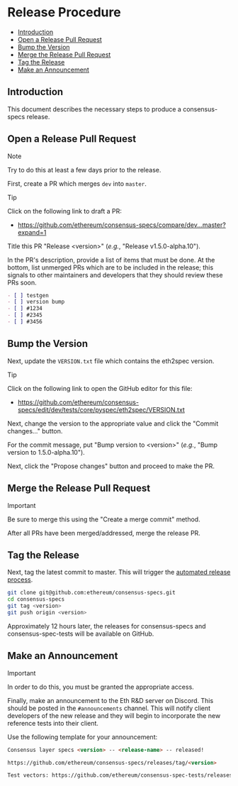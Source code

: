 # Release Procedure

<!-- mdformat-toc start --slug=github --no-anchors --maxlevel=6 --minlevel=2 -->

- [Introduction](#introduction)
- [Open a Release Pull Request](#open-a-release-pull-request)
- [Bump the Version](#bump-the-version)
- [Merge the Release Pull Request](#merge-the-release-pull-request)
- [Tag the Release](#tag-the-release)
- [Make an Announcement](#make-an-announcement)

<!-- mdformat-toc end -->

## Introduction

This document describes the necessary steps to produce a consensus-specs
release.

## Open a Release Pull Request

> [!NOTE]
> Try to do this at least a few days prior to the release.

First, create a PR which merges `dev` into `master`.

> [!TIP]
> Click on the following link to draft a PR:
>
> - https://github.com/ethereum/consensus-specs/compare/dev...master?expand=1

Title this PR "Release \<version>" (_e.g._, "Release v1.5.0-alpha.10").

In the PR's description, provide a list of items that must be done. At the
bottom, list unmerged PRs which are to be included in the release; this signals
to other maintainers and developers that they should review these PRs soon.

```markdown
- [ ] testgen
- [ ] version bump
- [ ] #1234
- [ ] #2345
- [ ] #3456
```

## Bump the Version

Next, update the `VERSION.txt` file which contains the eth2spec version.

> [!TIP]
> Click on the following link to open the GitHub editor for this file:
>
> - https://github.com/ethereum/consensus-specs/edit/dev/tests/core/pyspec/eth2spec/VERSION.txt

Next, change the version to the appropriate value and click the "Commit
changes..." button.

For the commit message, put "Bump version to \<version>" (_e.g._, "Bump version
to 1.5.0-alpha.10").

Next, click the "Propose changes" button and proceed to make the PR.

## Merge the Release Pull Request

> [!IMPORTANT]
> Be sure to merge this using the "Create a merge commit" method.

After all PRs have been merged/addressed, merge the release PR.

## Tag the Release

Next, tag the latest commit to master. This will trigger the
[automated release process](../../.github/workflows/release.yml).

```bash
git clone git@github.com:ethereum/consensus-specs.git
cd consensus-specs
git tag <version>
git push origin <version>
```

Approximately 12 hours later, the releases for consensus-specs and
consensus-spec-tests will be available on GitHub.

## Make an Announcement

> [!IMPORTANT]
> In order to do this, you must be granted the appropriate access.

Finally, make an announcement to the Eth R&D server on Discord. This should be
posted in the `#announcements` channel. This will notify client developers of
the new release and they will begin to incorporate the new reference tests into
their client.

Use the following template for your announcement:

```markdown
Consensus layer specs <version> -- <release-name> -- released!

https://github.com/ethereum/consensus-specs/releases/tag/<version>

Test vectors: https://github.com/ethereum/consensus-spec-tests/releases/tag/<version>
```
